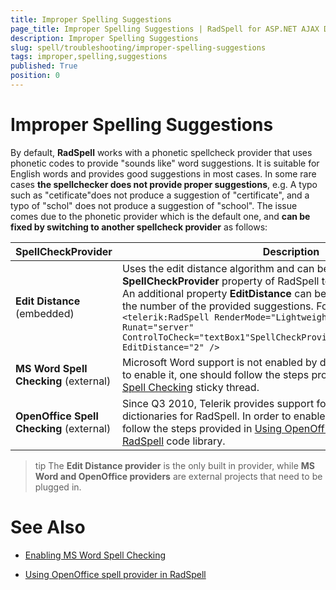 ```yaml
---
title: Improper Spelling Suggestions
page_title: Improper Spelling Suggestions | RadSpell for ASP.NET AJAX Documentation
description: Improper Spelling Suggestions
slug: spell/troubleshooting/improper-spelling-suggestions
tags: improper,spelling,suggestions
published: True
position: 0
---
```


# Improper Spelling Suggestions

By default, **RadSpell** works with a phonetic spellcheck provider that uses phonetic codes to provide "sounds like" word suggestions. It is suitable for English words and provides good suggestions in most cases. In some rare cases **the spellchecker does not provide proper suggestions**, e.g. A typo such as "cetificate"does not produce a suggestion of "certificate", and a typo of "schol" does not produce a suggestion of "school". The issue comes due to the phonetic provider which is the default one, and **can be fixed by switching to another spellcheck provider** as follows:

| SpellCheckProvider | Description |
| ------ | ------ |
| **Edit Distance** (embedded)|Uses the edit distance algorithm and can be enabled by setting **SpellCheckProvider** property of RadSpell to **"EditDistanceProvider"** . An additional property **EditDistance** can be used in order to increase the number of the provided suggestions. For example:`<telerik:RadSpell RenderMode="Lightweight" ID="spell1" Runat="server" ControlToCheck="textBox1"SpellCheckProvider="EditDistanceProvider"	EditDistance="2" />`|
| **MS Word Spell Checking** (external)|Microsoft Word support is not enabled by default for RadSpell. In order to enable it, one should follow	the steps provided in [Enabling MS Word Spell Checking](http://www.telerik.com/community/forums/aspnet-ajax/spell/enabling-ms-word-spell-checking.aspx) sticky thread.|
| **OpenOffice Spell Checking** (external)|Since Q3 2010, Telerik provides support for NHunspell and OpenOffice dictionaries for RadSpell.	In order to enable this feature, one should follow the steps provided in [Using OpenOffice spell provider in RadSpell](http://www.telerik.com/community/code-library/aspnet-ajax/spell/using-openoffice-spell-provider-in-radspell.aspx) code library.|

>tip The **Edit Distance provider** is the only built in provider, while **MS Word and OpenOffice providers** are external projects that need to be plugged in.

# See Also

 * [Enabling MS Word Spell Checking](http://www.telerik.com/community/forums/aspnet-ajax/spell/enabling-ms-word-spell-checking.aspx)

 * [Using OpenOffice spell provider in RadSpell](http://www.telerik.com/community/code-library/aspnet-ajax/spell/using-openoffice-spell-provider-in-radspell.aspx)
